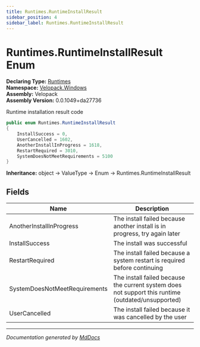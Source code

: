 ```yaml
---
title: Runtimes.RuntimeInstallResult
sidebar_position: 4
sidebar_label: Runtimes.RuntimeInstallResult
---
```

<!--  
  <auto-generated>   
    The contents of this file were generated by a tool.  
    Changes to this file may be list if the file is regenerated  
  </auto-generated>   
-->

# Runtimes.RuntimeInstallResult Enum

**Declaring Type:** [Runtimes](../index.md)  
**Namespace:** [Velopack.Windows](../../index.md)  
**Assembly:** Velopack  
**Assembly Version:** 0.0.1049+da27736

 Runtime installation result code 

```csharp
public enum Runtimes.RuntimeInstallResult
{
    InstallSuccess = 0,
    UserCancelled = 1602,
    AnotherInstallInProgress = 1618,
    RestartRequired = 3010,
    SystemDoesNotMeetRequirements = 5100
}
```

**Inheritance:** object → ValueType → Enum → Runtimes.RuntimeInstallResult

## Fields

| Name                          | Description                                                                                           |
| ----------------------------- | ----------------------------------------------------------------------------------------------------- |
| AnotherInstallInProgress      |  The install failed because another install is in progress, try again later                           |
| InstallSuccess                |  The install was successful                                                                           |
| RestartRequired               |  The install failed because a system restart is required before continuing                            |
| SystemDoesNotMeetRequirements |  The install failed because the current system does not support this runtime (outdated\/unsupported)  |
| UserCancelled                 |  The install failed because it was cancelled by the user                                              |

___

*Documentation generated by [MdDocs](https://github.com/ap0llo/mddocs)*
